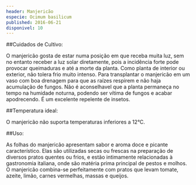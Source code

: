 ```yaml
---
header: Manjericão 
especie: Ocimum basilicum
published: 2016-06-21
disponivel: 10
---
```



##Cuidados de Cultivo:

O manjericão gosta de estar numa posição em que receba muita luz, sem no entanto receber a luz solar diretamente, pois a incidência forte pode provocar queimaduras e até a morte da planta.
  Como planta de interior ou exterior, não tolera frio muito intenso.
 Para transplantar o manjericão em um vaso com boa drenagem para que as raízes respirem e não haja acumulação de fungos.
 Não é aconselhavel que a planta permaneça no tempo na humidade noturna, podendo ser vítima de fungos e acabar apodrecendo.
 É um excelente repelente de insetos.  

##Temperatura ideal:

 O manjericão não suporta temperaturas inferiores a 12°C.

 
##Uso:
 
 As folhas do manjericão apresentam sabor e aroma doce e picante característico. 
 Elas são utilizadas secas ou frescas na preparação de diversos pratos quentes ou frios, e estão intimamente
 relacionadas à gastronomia italiana, onde são matéria prima principal de pestos e molhos. O manjericão 
 combina-se perfeitamente com pratos que levam tomate, azeite, limão, carnes vermelhas, massas e queijos. 